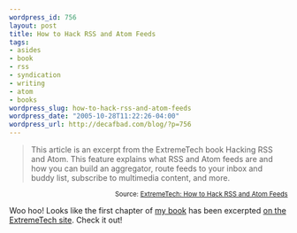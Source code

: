 ```yaml
--- 
wordpress_id: 756
layout: post
title: How to Hack RSS and Atom Feeds
tags: 
- asides
- book
- rss
- syndication
- writing
- atom
- books
wordpress_slug: how-to-hack-rss-and-atom-feeds
wordpress_date: "2005-10-28T11:22:26-04:00"
wordpress_url: http://decafbad.com/blog/?p=756
---
```

<blockquote cite="http://www.extremetech.com/article2/0,1697,1878379,00.asp">This article is an excerpt from the ExtremeTech book Hacking RSS and Atom. This feature explains what RSS and Atom feeds are and how you can build an aggregator, route feeds to your inbox and buddy list, subscribe to multimedia content, and more.</blockquote>
<small style="text-align:right; display:block">Source: <a href="http://www.extremetech.com/article2/0,1697,1878379,00.asp">ExtremeTech: How to Hack RSS and Atom Feeds</a></small>

Woo hoo!  Looks like the first chapter of [my book][b] has been excerpted [on the ExtremeTech site][et].  Check it out!

[et]: http://www.extremetech.com/article2/0,1697,1878379,00.asp
[b]: http://www.amazon.com/exec/obidos/ASIN/0764597582/0xdecafbad01-20?creative=327641&amp;camp=14573&amp;link_code=as1 "You know you want a copy!"

<!-- tags: book writing books rss atom syndication -->

